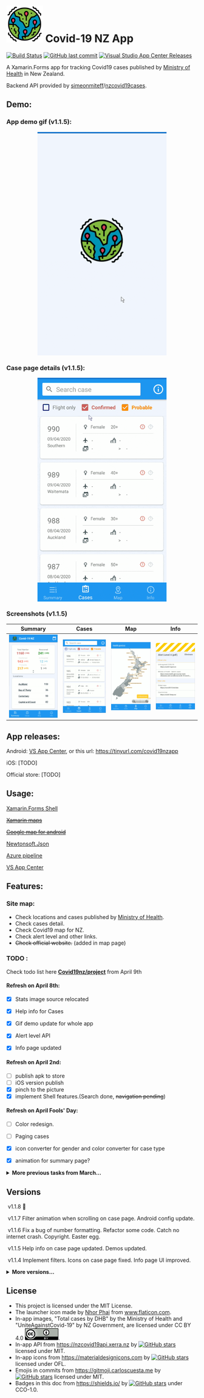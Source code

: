 # <img src="./assets/epidemic_512.png" alt="Icon" width="96" />      Covid-19 NZ App
[![Build Status](https://dev.azure.com/shawyunz/Covid19NZApp/_apis/build/status/Covid19nz%20APK?branchName=master)](https://dev.azure.com/shawyunz/Covid19NZApp/_build/latest?definitionId=2&branchName=master)  [![GitHub last commit](https://img.shields.io/github/last-commit/shawyunz/Covid19nz)](https://github.com/shawyunz/Covid19nz/commits/master)  [![Visual Studio App Center Releases](https://img.shields.io/visual-studio-app-center/releases/version/shawyunz/Covid19-NZ/c94c37e9bd4ccab2f4bb021876c4c604b4eb3ea0)](https://tinyurl.com/covid19nzapp)

A Xamarin.Forms app for tracking Covid19 cases published by [Ministry of Health](https://www.health.govt.nz/our-work/diseases-and-conditions/covid-19-novel-coronavirus/covid-19-current-cases) in New Zealand.

Backend API provided by [simeonmiteff](https://github.com/simeonmiteff)/[nzcovid19cases](https://github.com/simeonmiteff/nzcovid19cases).



## Demo:

### App demo gif (v1.1.5):
<p align="center">
	<img align="center" src=".\assets\demo_app.gif" width="340" />
</p>

### Case page details (v1.1.5):
<p align="center">
	<img align="center" src=".\assets\demo_case.gif" width="340"/>
</p>

### Screenshots (v1.1.5)
|                      Summary                      |                       Cases                       |                        Map                        |                       Info                        |
| :-----------------------------------------------: | :-----------------------------------------------: | :-----------------------------------------------: | :-----------------------------------------------: |
| <img src=".\assets\screenshot1.png" width="240" > | <img src=".\assets\screenshot2.png" width="240" > | <img src=".\assets\screenshot3.png" width="240" > | <img src=".\assets\screenshot4.png" width="240" > |



## App releases:

Android:	[VS App Center](https://tinyurl.com/covid19nzapp), or this url: https://tinyurl.com/covid19nzapp

iOS: 		[TODO]

Official store: [TODO]



## Usage:

[Xamarin.Forms Shell](https://docs.microsoft.com/en-us/xamarin/xamarin-forms/app-fundamentals/shell/)

~~[Xamarin maps](https://docs.microsoft.com/en-us/xamarin/xamarin-forms/user-interface/map/)~~

~~[Google map for android](https://developers.google.com/maps/documentation/android-sdk/intro)~~

[Newtonsoft.Json](https://github.com/JamesNK/Newtonsoft.Json)

[Azure pipeline](https://dev.azure.com/)

[VS App Center](https://appcenter.ms/)



## Features:

### Site map:

* Check locations and cases published by [Ministry of Health](https://www.health.govt.nz/our-work/diseases-and-conditions/covid-19-novel-coronavirus/covid-19-current-cases).
* Check cases detail.
* Check Covid19 map for NZ.
* Check alert level and other links.
* ~~Check official website.~~ (added in map page)

### TODO :

Check todo list here **[Covid19nz/project](https://github.com/shawyunz/Covid19nz/projects/1)** from April 9th

#### Refresh on April 8th:

- [x] Stats image source relocated
- [x] Help info for Cases
- [x] Gif demo update for whole app
- [x] Alert level API
- [x] Info page updated


#### Refresh on April 2nd:

- [ ] publish apk to store
- [ ] iOS version publish
- [x] pinch to the picture
- [x] implement Shell features.(Search done, ~~navigation pending~~)

#### Refresh on April Fools' Day:

- [ ] Color redesign.
- [ ] Paging cases
- [x] icon converter for gender and color converter for case type
- [x] animation for summary page?


<details><summary><b>More previous tasks from March... </b></summary>
<p>

#### Refresh on March 31th:

- [x] New cases page UI
- [x] Header detail UI
- [x] Info page UI
- [ ] cluster information
- [x] icons not ready

#### Refresh on March 27th:

- [x] api updated based on the new formatting from MOH
- [x] Geo location removed from api (no cities from MOH)
- [x] new header information api pending
- [x] build a pipeline for the project releases

#### General (March 25th):

- [x] move api loading to init page and app cache stored
- [x] Splash screen?
- [ ] Security updated
- [x] file rename and code refactor

#### List page

- [x] Header api implementation
- [x] detail info for Header
- [ ] refresh time stated ([issue 10](https://github.com/simeonmiteff/nzcovid19cases/issues/10))
- [x] ~~Filters and sorters for the listing~~

#### Cases page:

- [x] Detail page UI
- [x] cases listing with search
- [x] cases confirmed or probable


####  ~~Map page:~~

- [x] pins on the map
- [x] init page no pin display
- [x] overlay on the map

</p>
</details>



## Versions

​	v1.1.8	:construction: 

​	v1.1.7	Filter animation when scrolling on case page. Android config update.

​	v1.1.6	Fix a bug of number formatting. Refactor some code. Catch no internet crash. Copyright. Easter egg.

​	v1.1.5	Help info on case page updated. Demos updated.

​	v1.1.4	Implement filters. Icons on case page fixed. Info page UI improved.

<details><summary><b>More versions... </b></summary>
<p>

​	v1.1.3	Stats image source relocated. Info page updated. Alert level API added. Allow zoom on Map page.

​	v1.1.2	Add search bar from Shell.

​	v1.1.1	Add expandable header (check demo above). Update accent color and info page.

​	v1.1.0	:tada: Case page updated. Icons updated.

​	v1.0.9	API updated (back to live). Readme and screenshots updated.

​	v1.0.8	(STATIC version) Files renamed. Updated StatsPage with image from MOH. Cases page added.

​	v1.0.6	(STATIC version) Loading data when launching. Splash screen added. Fixed map view init bug.

​	v1.0.5	(STATIC version) Pipeline set up. This version displays **STATIC** data on March 25th before API updated.

​	v1.0.4	CasePage UI updated (check screenshot2 above). Menu changed to "List", "Map", "MOH" and "Info"

​	v1.0.3	Map pins fixed. RefreshView was back. Website added. UI updated. Readme big change.

​	v1.0.2	Alert page added. Listing UI updated. Detail view fixed.

​	v1.0.1	(Init) Implemented with simeonmiteff API for locations, cases and map.

</p>
</details>



## License

* This project is licensed under the MIT License.
* The launcher icon made by [Nhor Phai](https://www.flaticon.com/authors/nhor-phai) from www.flaticon.com.
* In-app images, "Total cases by DHB"  by the Ministry of Health and "UniteAgainstCovid-19" by NZ Government, are licensed under CC BY 4.0 [<img src=".\assets\icn_cc40.png" />](https://creativecommons.org/licenses/by/4.0/).
* In-app API from https://nzcovid19api.xerra.nz by [![GitHub stars](https://img.shields.io/github/stars/simeonmiteff/nzcovid19cases?label=nzcovid19cases&style=social)](https://github.com/templarian/MaterialDesign/) licensed under MIT.
* In-app icons from https://materialdesignicons.com by [![GitHub stars](https://img.shields.io/github/stars/Templarian/MaterialDesign?label=MaterialDesign&style=social)](https://github.com/templarian/MaterialDesign/) licensed under OFL.
* Emojis in commits from https://gitmoji.carloscuesta.me by [![GitHub stars](https://img.shields.io/github/stars/carloscuesta/gitmoji?label=gitmoji&style=social)](https://github.com/carloscuesta/gitmoji) licensed under MIT.
* Badges in this doc from https://shields.io/ by [![GitHub stars](https://img.shields.io/github/stars/badges/shields?label=shields&style=social)](https://github.com/badges/shields) under CCO-1.0.

